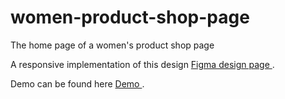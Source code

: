 # women-product-shop-page

The home page of a women's product shop page

A responsive implementation of this design <a href="https://www.figma.com/proto/QrPsuiG8A3jLg143M94AZn/Front-End-Task?node-id=1-655&t=T9fTF4mveo49zLOj-0&scaling=min-zoom&content-scaling=fixed&page-id=0%3A1"> Figma design page </a>.

Demo can be found here <a href="https://women-product-shop-page.vercel.app/"> Demo </a>.
